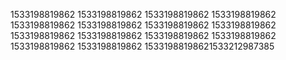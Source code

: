 1533198819862
1533198819862
1533198819862
1533198819862
1533198819862
1533198819862
1533198819862
1533198819862
1533198819862
1533198819862
1533198819862
1533198819862
1533198819862
1533198819862
15331988198621533212987385